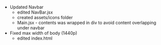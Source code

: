 * Updated Navbar
  - edited NavBar.jsx
  - created assets/icons folder
  - Main.jsx - contents was wrapped in div to avoid content overlapping under navbar
* Fixed max width of body (1440p)
  - edited index.html
